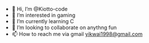 - 👋 Hi, I’m @Kiotto-code
- 👀 I’m interested in gaming
- 🌱 I’m currently learning C
- 💞️ I’m looking to collaborate on anythng fun
- 📫 How to reach me via gmail yikwai1998@gmail.com

<!---
Kiotto-code/Kiotto-code is a ✨ special ✨ repository because its `README.md` (this file) appears on your GitHub profile.
You can click the Preview link to take a look at your changes.
##![github-user-contribution](https://user-images.githubusercontent.com/58959408/157782696-8bc9ca49-ca61-4ab5-8b83-49c4e76c1a8f.svg)
--->
